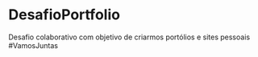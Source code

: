 # DesafioPortfolio
Desafio colaborativo com objetivo de criarmos portólios e sites pessoais #VamosJuntas
